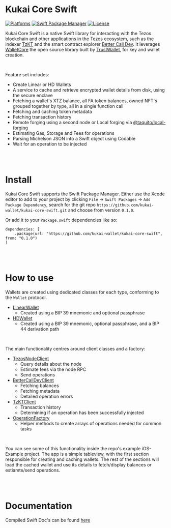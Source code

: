 # Kukai Core Swift

[![Platforms](https://img.shields.io/badge/Platforms-iOS-blue)](https://img.shields.io/badge/Platforms-iOS-blue)
[![Swift Package Manager](https://img.shields.io/badge/Swift_Package_Manager-compatible-orange)](https://img.shields.io/badge/Swift_Package_Manager-compatible-orange)
[![License](https://img.shields.io/badge/license-MIT-green.svg)](https://github.com/kukai-wallet/kukai-core-swift/blob/main/LICENSE)


Kukai Core Swift is a native Swift library for interacting with the Tezos blockchain and other applications in the Tezos ecosystem, such as the indexer [TzKT](https://tzkt.io) and the smart contract explorer [Better Call Dev](https://better-call.dev/). It leverages [WalletCore](https://github.com/trustwallet/wallet-core) the open source library built by [TrustWallet](https://trustwallet.com/), for key and wallet creation.

<br/>

Feature set includes:

- Create Linear or HD Wallets
- A service to cache and retrieve encrypted wallet details from disk, using the secure enclave
- Fetching a wallet's XTZ balance, all FA token balances, owned NFT's grouped together by type, all in a single function call
- Fetching and caching token metadata
- Fetching transaction history
- Remote forging using a second node or Local forging via [@taquito/local-forging](https://github.com/ecadlabs/taquito/tree/master/packages/taquito-local-forging)
- Estimating Gas, Storage and Fees for operations
- Parsing Michelson JSON into a Swift object using Codable
- Wait for an operation to be injected



<br/>
<br/>

# Install

Kukai Core Swift supports the Swift Package Manager. Either use the Xcode editor to add to your project by clicking `File` -> `Swift Packages` -> `Add Package Dependency`, search for the git repo `https://github.com/kukai-wallet/kukai-core-swift.git` and choose from version `0.1.0`.

Or add it to your `Package.swift` dependencies like so:

```
dependencies: [
    .package(url: "https://github.com/kukai-wallet/kukai-core-swift", from: "0.1.0")
]
```



<br/>
<br/>

# How to use

Wallets are created using dedicated classes for each type, conforming to the `Wallet` protocol.

- [LinearWallet](https://kukai.app/kukai-core-swift/LinearWallet/)
  - Created using a BIP 39 mnemonic and optional passphrase
- [HDWallet](https://kukai.app/kukai-core-swift/HDWallet/)
  - Created using a BIP 39 mnemonic, optional passphrase, and a BIP 44 derivation path

<br/>

The main functionality centres around client classes and a factory:

- [TezosNodeClient](https://kukai.app/kukai-core-swift/TezosNodeClient/)
  - Query details about the node
  - Estimate fees via the node RPC
  - Send operations
- [BetterCallDevClient](https://kukai.app/kukai-core-swift/BetterCallDevClient/)
  - Fetching balances
  - Fetching metadata
  - Detailed operation errors
- [TzKTClient](https://kukai.app/kukai-core-swift/TzKTClient/)
  - Transaction history
  - Determining if an operation has been successfully injected
- [OperationFactory](https://kukai.app/kukai-core-swift/OperationFactory/)
  - Helper methods to create arrays of operations needed for common tasks


<br/>

You can see some of this functionality inside the repo's example iOS-Example project. The app is a simple tableview, with the first section responsible for creating and caching wallets. The rest of the sections will load the cached wallet and use its details to fetch/display balances or estiamte/send operations.



<br/>
<br/>

# Documentation

Compiled Swift Doc's can be found [here](https://kukai.app/kukai-core-swift/)
